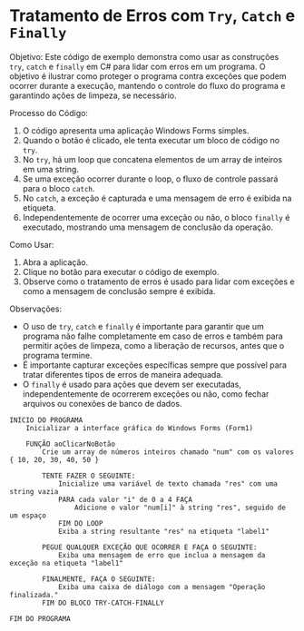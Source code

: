 # Tratamento de Erros com `Try`, `Catch` e `Finally`

Objetivo:
Este código de exemplo demonstra como usar as construções `try`, `catch` e `finally` em C# para lidar com erros em um programa. O objetivo é ilustrar como proteger o programa contra exceções que podem ocorrer durante a execução, mantendo o controle do fluxo do programa e garantindo ações de limpeza, se necessário.

Processo do Código:
1. O código apresenta uma aplicação Windows Forms simples.
2. Quando o botão é clicado, ele tenta executar um bloco de código no `try`.
3. No `try`, há um loop que concatena elementos de um array de inteiros em uma string.
4. Se uma exceção ocorrer durante o loop, o fluxo de controle passará para o bloco `catch`.
5. No `catch`, a exceção é capturada e uma mensagem de erro é exibida na etiqueta.
6. Independentemente de ocorrer uma exceção ou não, o bloco `finally` é executado, mostrando uma mensagem de conclusão da operação.

Como Usar:
1. Abra a aplicação.
2. Clique no botão para executar o código de exemplo.
3. Observe como o tratamento de erros é usado para lidar com exceções e como a mensagem de conclusão sempre é exibida.

Observações:
- O uso de `try`, `catch` e `finally` é importante para garantir que um programa não falhe completamente em caso de erros e também para permitir ações de limpeza, como a liberação de recursos, antes que o programa termine.
- É importante capturar exceções específicas sempre que possível para tratar diferentes tipos de erros de maneira adequada.
- O `finally` é usado para ações que devem ser executadas, independentemente de ocorrerem exceções ou não, como fechar arquivos ou conexões de banco de dados.

```
INÍCIO DO PROGRAMA
    Inicializar a interface gráfica do Windows Forms (Form1)
    
    FUNÇÃO aoClicarNoBotão
        Crie um array de números inteiros chamado "num" com os valores { 10, 20, 30, 40, 50 }
        
        TENTE FAZER O SEGUINTE:
            Inicialize uma variável de texto chamada "res" com uma string vazia
            PARA cada valor "i" de 0 a 4 FAÇA
                Adicione o valor "num[i]" à string "res", seguido de um espaço
            FIM DO LOOP
            Exiba a string resultante "res" na etiqueta "label1"
        
        PEGUE QUALQUER EXCEÇÃO QUE OCORRER E FAÇA O SEGUINTE:
            Exiba uma mensagem de erro que inclua a mensagem da exceção na etiqueta "label1"
        
        FINALMENTE, FAÇA O SEGUINTE:
            Exiba uma caixa de diálogo com a mensagem "Operação finalizada."
        FIM DO BLOCO TRY-CATCH-FINALLY

FIM DO PROGRAMA
